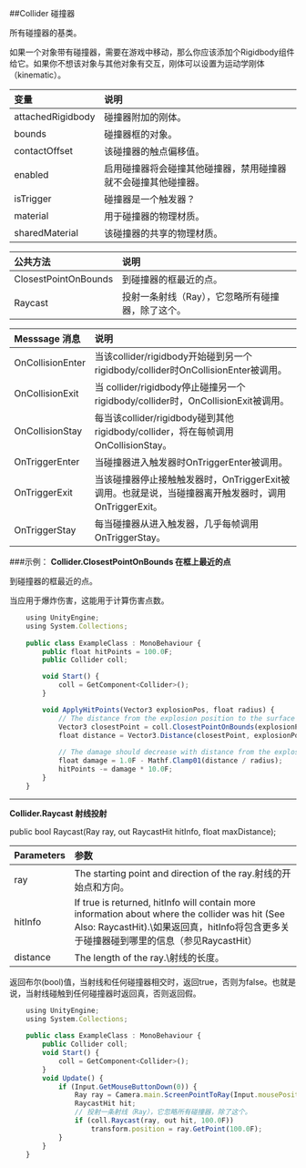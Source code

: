 ##Collider 碰撞器

所有碰撞器的基类。

如果一个对象带有碰撞器，需要在游戏中移动，那么你应该添加个Rigidbody组件给它。如果你不想该对象与其他对象有交互，刚体可以设置为运动学刚体（kinematic）。


|变量|说明|
|:--|:--|
|attachedRigidbody|碰撞器附加的刚体。|
|bounds|碰撞器框的对象。|
|contactOffset|该碰撞器的触点偏移值。|
|enabled|启用碰撞器将会碰撞其他碰撞器，禁用碰撞器就不会碰撞其他碰撞器。|
|isTrigger|碰撞器是一个触发器？|
|material|用于碰撞器的物理材质。|
|sharedMaterial|该碰撞器的共享的物理材质。|


|公共方法|说明|
|:--|:--|
|ClosestPointOnBounds|到碰撞器的框最近的点。|
|Raycast|投射一条射线（Ray），它忽略所有碰撞器，除了这个。|

|Messsage 消息|说明|
|:--|:--|
|OnCollisionEnter|当该collider/rigidbody开始碰到另一个rigidbody/collider时OnCollisionEnter被调用。|
|OnCollisionExit|当 collider/rigidbody停止碰撞另一个 rigidbody/collider时，OnCollisionExit被调用。|
|OnCollisionStay|每当该collider/rigidbody碰到其他rigidbody/collider，将在每帧调用OnCollisionStay。|
|OnTriggerEnter|当碰撞器进入触发器时OnTriggerEnter被调用。|
|OnTriggerExit|当该碰撞器停止接触触发器时，OnTriggerExit被调用。也就是说，当碰撞器离开触发器时，调用OnTriggerExit。|
|OnTriggerStay|每当碰撞器从进入触发器，几乎每帧调用OnTriggerStay。|

###示例：
**Collider.ClosestPointOnBounds 在框上最近的点**

到碰撞器的框最近的点。

当应用于爆炸伤害，这能用于计算伤害点数。

```javascript
    using UnityEngine;
    using System.Collections;
 
    public class ExampleClass : MonoBehaviour {
        public float hitPoints = 100.0F;
        public Collider coll;

        void Start() {
            coll = GetComponent<Collider>();
        }

        void ApplyHitPoints(Vector3 explosionPos, float radius) {
            // The distance from the explosion position to the surface of the collider.
            Vector3 closestPoint = coll.ClosestPointOnBounds(explosionPos);
            float distance = Vector3.Distance(closestPoint, explosionPos);
 
            // The damage should decrease with distance from the explosion.
            float damage = 1.0F - Mathf.Clamp01(distance / radius);
            hitPoints -= damage * 10.0F;
        }
    }
```

---

**Collider.Raycast 射线投射**

public bool Raycast(Ray ray, out RaycastHit hitInfo, float maxDistance);

|Parameters|参数|
|:--|:--|
|ray|The starting point and direction of the ray.射线的开始点和方向。|
|hitInfo|If true is returned, hitInfo will contain more information about where the collider was hit (See Also: RaycastHit).\\如果返回真，hitInfo将包含更多关于碰撞器碰到哪里的信息（参见RaycastHit）|
|distance|The length of the ray.\\射线的长度。|


返回布尔(bool)值，当射线和任何碰撞器相交时，返回true，否则为false。也就是说，当射线碰触到任何碰撞器时返回真，否则返回假。

```javascript
    using UnityEngine;
    using System.Collections;
 
    public class ExampleClass : MonoBehaviour {
        public Collider coll;
        void Start() {
            coll = GetComponent<Collider>();
        }
        void Update() {
            if (Input.GetMouseButtonDown(0)) {
                Ray ray = Camera.main.ScreenPointToRay(Input.mousePosition);
                RaycastHit hit;
                // 投射一条射线（Ray），它忽略所有碰撞器，除了这个。
                if (coll.Raycast(ray, out hit, 100.0F))
                    transform.position = ray.GetPoint(100.0F);
            }
        }
    }
```